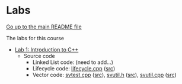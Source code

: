 Labs
====

[Go up to the main README file](../README.html)

The labs for this course

- [Lab 1: Introduction to C++](lab01/lab01.html)
  - Source code
    - Linked List code: (need to add...)
    - Lifecycle code: [lifecycle.cpp](lab01/lifecycle.cpp.html) ([src](lab01/lifecycle.cpp))
    - Vector code: [svtest.cpp](lab01/svtest.cpp.html) ([src](lab01/svtest.cpp)),
      [svutil.h](lab01/svutil.h.html) ([src](lab01/svutil.h)),
      [svutil.cpp](lab01/svutil.cpp.html) ([src](lab01/svutil.cpp))
